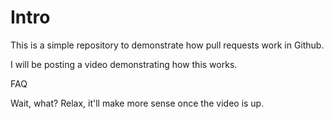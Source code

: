 Intro
=====
This is a simple repository to demonstrate how pull requests work in Github.

I will be posting a video demonstrating how this works.

FAQ

Wait, what?
Relax, it'll make more sense once the video is up.